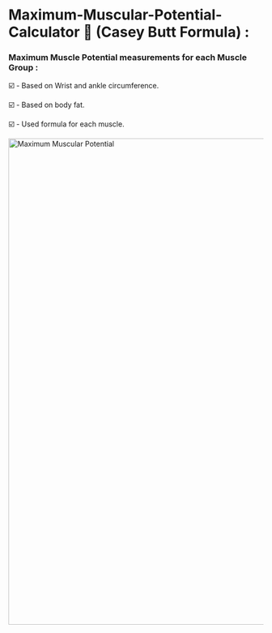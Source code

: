 # Maximum-Muscular-Potential-Calculator 💪 (Casey Butt Formula) :

### Maximum Muscle Potential measurements for each Muscle Group : 

☑️ - Based on Wrist and ankle circumference.

☑️ - Based on body fat.

☑️ - Used formula for each muscle.



<img width="960" alt="Maximum Muscular Potential" src="https://github.com/moadhamousti/Maximum-Muscular-Potential-Calculator/assets/118165767/b5ff8422-b37f-416d-8e71-e19f117c8b68">


